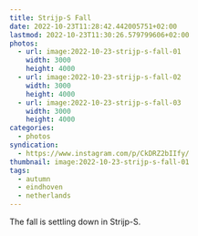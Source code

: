 ```yaml
---
title: Strijp-S Fall
date: 2022-10-23T11:28:42.442005751+02:00
lastmod: 2022-10-23T11:30:26.579799606+02:00
photos:
  - url: image:2022-10-23-strijp-s-fall-01
    width: 3000
    height: 4000
  - url: image:2022-10-23-strijp-s-fall-02
    width: 3000
    height: 4000
  - url: image:2022-10-23-strijp-s-fall-03
    width: 3000
    height: 4000
categories:
  - photos
syndication:
  - https://www.instagram.com/p/CkDRZ2bIIfy/
thumbnail: image:2022-10-23-strijp-s-fall-01
tags:
  - autumn
  - eindhoven
  - netherlands
---
```


<style>
.fg-2022-10-23-strijp-s-fall {
  grid-template-columns: repeat(3, 1fr);
}
</style>

The fall is settling down in Strijp-S.
